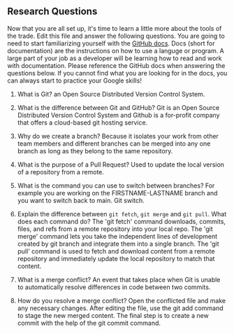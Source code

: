 ## Research Questions 

Now that you are all set up, it's time to learn a little more about the tools of the trade. Edit this file and answer the following questions. You are going to need to start familiarizing yourself with the [GitHub docs](https://docs.github.com/en). Docs (short for documentation) are the instructions on how to use a languge or program. A large part of your job as a developer will be learning how to read and work with documentation. Please reference the GitHub docs when answering the questions below. If you cannot find what you are looking for in the docs, you can always start to practice your Google skills!

1. What is Git? an Open Source Distributed Version Control System. 

2. What is the difference between Git and GitHub? Git is an Open Source Distributed Version Control System and Github is a for-profit company that offers a cloud-based git hosting service.

3. Why do we create a branch?  Because it isolates your work from other team members and different branches can be merged into any one branch as long as they belong to the same repository.

4. What is the purpose of a Pull Request? Used to update the local version of a repository from a remote.

5. What is the command you can use to switch between branches? For example you are working on the FIRSTNAME-LASTNAME branch and you want to switch back to main. Git switch.

6. Explain the difference between `git fetch`, `git merge` and `git pull`. What does each command do? The 'git fetch' command downloads, commits, files, and refs from a remote repository into your local repo. The 'git merge' command lets you take the independent lines of development created by git branch and integrate them into a single branch. The 'git pull' command is used to fetch and download content from a remote repository and immediately update the local repository to match that content.


7. What is a merge conflict? An event that takes place when Git is unable to automatically resolve differences in code between two commits.

8. How do you resolve a merge conflict? Open the conflicted file and make any necessary changes. After editing the file, use the git add command to stage the new merged content. The final step is to create a new commit with the help of the git commit command. 
